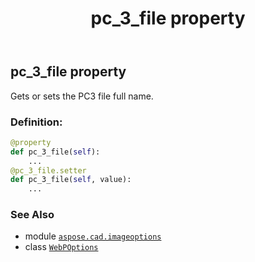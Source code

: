 ﻿---
title: pc_3_file property
second_title: Aspose.CAD for Python via .NET API References
description: 
type: docs
weight: 80
url: /python-net/aspose.cad.imageoptions/webpoptions/pc_3_file/
is_root: false
---

## pc_3_file property


Gets or sets the PC3 file full name.
### Definition:
```python
@property
def pc_3_file(self):
    ...
@pc_3_file.setter
def pc_3_file(self, value):
    ...
```

### See Also
* module [`aspose.cad.imageoptions`](../../)
* class [`WebPOptions`](/cad/python-net/aspose.cad.imageoptions/webpoptions)
